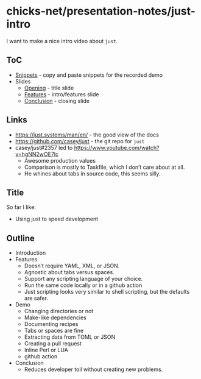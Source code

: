 # chicks-net/presentation-notes/just-intro

I want to make a nice intro video about `just`.

## ToC

* [Snippets](./SNIPPETS.md) - copy and paste snippets for the recorded demo
* Slides
  * [Opening](./OPENING.md) - title slide
  * [Features](./FEATURES.md) - intro/features slide
  * [Conclusion](./CONCLUSION.md) - closing slide

## Links

* https://just.systems/man/en/ - the good view of the docs
* https://github.com/casey/just - the git repo for `just`
* casey/just#2357 led to https://www.youtube.com/watch?v=hgNN2wOE7lc
  * Awesome production values
  * Comparison is mostly to Taskfile, which I don’t care about at all.
  * He whines about tabs in source code, this seems silly.

## Title

So far I like:

* Using just to speed development

## Outline

* Introduction
* Features
  * Doesn’t require YAML, XML, or JSON.
  * Agnostic about tabs versus spaces.
  * Support any scripting language of your choice.
  * Run the same code locally or in a github action
  * Just scripting looks very similar to shell scripting, but the defaults are safer.
* Demo
  * Changing directories or not
  * Make-like dependencies
  * Documenting recipes
  * Tabs or spaces are fine
  * Extracting data from TOML or JSON
  * Creating a pull request
  * Inline Perl or LUA
  * github action
* Conclusion
  * Reduces developer toil without creating new problems.
